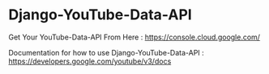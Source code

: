 # Django-YouTube-Data-API

Get Your YouTube-Data-API From Here : https://console.cloud.google.com/

Documentation for how to use Django-YouTube-Data-API : https://developers.google.com/youtube/v3/docs
